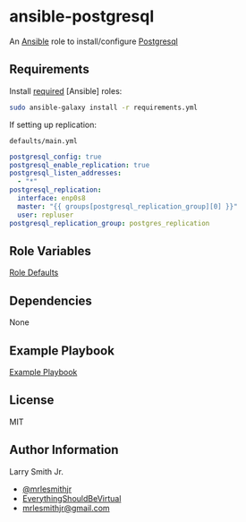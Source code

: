 # ansible-postgresql

An [Ansible](https://www.ansible.com) role to install/configure [Postgresql](https://www.postgresql.org/)

## Requirements

Install [required](./requirements.yml) [Ansible] roles:

```bash
sudo ansible-galaxy install -r requirements.yml
```

If setting up replication:

`defaults/main.yml`

```yaml
postgresql_config: true
postgresql_enable_replication: true
postgresql_listen_addresses:
  - "*"
postgresql_replication:
  interface: enp0s8
  master: "{{ groups[postgresql_replication_group][0] }}"
  user: repluser
postgresql_replication_group: postgres_replication
```

## Role Variables

[Role Defaults](defaults/main.yml)

## Dependencies

None

## Example Playbook

[Example Playbook](./playbook.yml)

## License

MIT

## Author Information

Larry Smith Jr.

- [@mrlesmithjr](https://www.twitter.com/mrlesmithjr)
- [EverythingShouldBeVirtual](http://everythingshouldbevirtual.com)
- [mrlesmithjr@gmail.com](mailto:mrlesmithjr@gmail.com)
